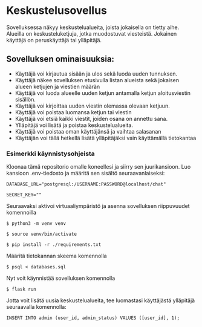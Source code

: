 # Keskustelusovellus

Sovelluksessa näkyy keskustelualueita, joista jokaisella on tietty aihe. Alueilla on keskusteluketjuja, jotka muodostuvat viesteistä. Jokainen käyttäjä on peruskäyttäjä tai ylläpitäjä.

## Sovelluksen ominaisuuksia:

- Käyttäjä voi kirjautua sisään ja ulos sekä luoda uuden tunnuksen.
- Käyttäjä näkee sovelluksen etusivulla listan alueista sekä jokaisen alueen ketjujen ja viestien määrän
- Käyttäjä voi luoda alueelle uuden ketjun antamalla ketjun aloitusviestin sisällön.
- Käyttäjä voi kirjoittaa uuden viestin olemassa olevaan ketjuun.
- Käyttäjä voi poistaa luomansa ketjun tai viestin
- Käyttäjä voi etsiä kaikki viestit, joiden osana on annettu sana.
- Ylläpitäjä voi lisätä ja poistaa keskustelualueita.
- Käyttäjä voi poistaa oman käyttäjänsä ja vaihtaa salasanan
- Käyttäjän voi tällä hetkellä lisätä ylläpitäjäksi vain käyttämällä tietokantaa


### Esimerkki käynnistysohjeista

Kloonaa tämä repositorio omalle koneellesi ja siirry sen juurikansioon. Luo kansioon .env-tiedosto ja määritä sen sisältö seuraavanlaiseksi:

```
DATABASE_URL="postgresql:/USERNAME:PASSWORD@localhost/chat"

SECRET_KEY=""
``` 

Seuraavaksi aktivoi virtuaaliympäristö ja asenna sovelluksen riippuvuudet komennoilla
```
$ python3 -m venv venv

$ source venv/bin/activate

$ pip install -r ./requirements.txt
```

Määritä tietokannan skeema komennolla

```
$ psql < databases.sql
```
Nyt voit käynnistää sovelluksen komennolla

```
$ flask run
```

Jotta voit lisätä uusia keskustelualueita, tee luomastasi käyttäjästä ylläpitäjä seuraavalla komennolla:

```
INSERT INTO admin (user_id, admin_status) VALUES ([user_id], 1);
```

